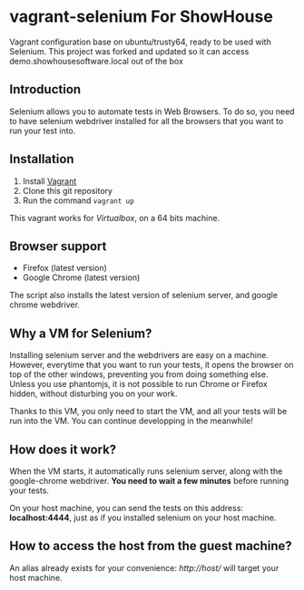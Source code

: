 # vagrant-selenium For ShowHouse
Vagrant configuration base on ubuntu/trusty64, ready to be used with Selenium.
This project was forked and updated so it can access demo.showhousesoftware.local out of the box

## Introduction

Selenium allows you to automate tests in Web Browsers. To do so, you need to have selenium webdriver installed for all the browsers that you want to run your test into.

## Installation

1. Install [Vagrant](https://www.vagrantup.com)
2. Clone this git repository
3. Run the command `vagrant up`

This vagrant works for *Virtualbox*, on a 64 bits machine.

## Browser support

- Firefox (latest version)
- Google Chrome (latest version)

The script also installs the latest version of selenium server, and google chrome webdriver.

## Why a VM for Selenium?

Installing selenium server and the webdrivers are easy on a machine. However, everytime that you want to run your tests, it opens the browser on top of the other windows, preventing you from doing something else. Unless you use phantomjs, it is not possible to run Chrome or Firefox hidden, without disturbing you on your work.

Thanks to this VM, you only need to start the VM, and all your tests will be run into the VM. You can continue developping in the meanwhile!

## How does it work?

When the VM starts, it automatically runs selenium server, along with the google-chrome webdriver. **You need to wait a few minutes** before running your tests.

On your host machine, you can send the tests on this address: **localhost:4444**, just as if you installed selenium on your host machine.

## How to access the host from the guest machine?

An alias already exists for your convenience: *http://host/* will target your host machine.
